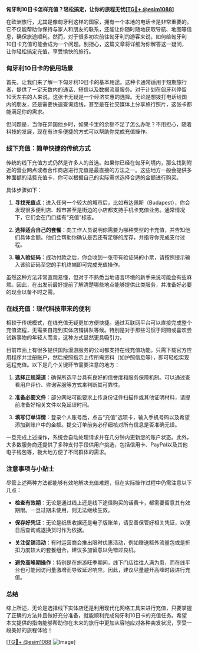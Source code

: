 **匈牙利10日卡怎样充值？轻松搞定，让你的旅程无忧[[TG💪+ @esim1088](https://t.me/s/esim1088)]**

在欧洲旅行，尤其是像匈牙利这样的国家，拥有一个本地的电话卡是非常重要的。它不仅能帮助你保持与家人和朋友的联系，还能让你随时随地获取导航、地图等信息，确保旅途顺利。然而，对于很多初次前往匈牙利的游客来说，如何给匈牙利10日卡充值可能会成为一个问题。别担心，这篇文章将详细为你解答这一疑问，让你轻松搞定充值，享受愉快的旅行。

### 匈牙利10日卡的使用场景

首先，让我们来了解一下匈牙利10日卡的基本用途。这种卡通常适用于短期旅行者，提供了一定天数内的通话、短信以及数据流量服务。对于计划在匈牙利停留10天左右的人来说，这张卡无疑是一个经济实惠的选择。无论是想拨打电话给国内的朋友，还是需要快速查询路线，甚至是在社交媒体上分享旅行照片，这张卡都能满足你的需求。

但问题是，当你在异国他乡时，如果卡里的余额不足了怎么办呢？不用担心，随着科技的发展，现在有许多便捷的方式可以帮助你完成充值操作。

### 线下充值：简单快捷的传统方式

传统的线下充值方式仍然是许多人的首选。如果你已经在匈牙利境内，那么找到附近的营业网点或者合作商店进行充值是最直接的方法之一。这些地方一般会提供多种面额的话费充值卡，你可以根据自己的实际需求选择合适的金额进行购买。

具体步骤如下：

1. **寻找充值点**：进入任何一个较大的城市后，比如布达佩斯（Budapest），你会发现很多便利店、超市甚至是街边的小店都支持手机卡充值业务。通常情况下，它们会在门口挂有“充值”标志。
   
2. **选择适合自己的套餐**：向工作人员说明你需要为哪种类型的卡充值，并告知他们具体金额。他们会帮助你确认是否还有足够的库存，并指导你完成支付过程。

3. **输入验证码**：成功付款之后，你会收到一张带有验证码的小票，请按照提示输入该验证码至您的手机终端即可完成充值操作。

虽然这种方法非常直观易懂，但对于不熟悉当地语言环境的新手来说可能会有些麻烦。因此，在出发前最好提前了解清楚哪些地点能够提供此类服务，并准备好必要的现金以备不时之需。

### 在线充值：现代科技带来的便利

相较于传统模式，在线充值无疑更加方便快捷。通过互联网平台可以直接完成整个充值流程，无需亲自跑到实体店铺排队等候。特别是对于那些习惯于网购或喜欢尝试新事物的年轻人而言，这种方式显然更具吸引力。

目前市面上有很多提供国际漫游服务的公司都支持在线充值功能。只需下载官方应用程序并注册账户，然后按照指示上传所需资料（如护照信息等），即可轻松实现远程充值。以下是几个关键环节需要注意的地方：

1. **选择正规渠道**：确保所选平台具有良好的信誉度和服务保障机制。可以通过查看用户评价、咨询客服等方式来判断其可靠性。
   
2. **准备必要文件**：部分网站可能要求上传身份证件扫描件或其他证明材料，请提前准备好相关文件以免延误时间。
   
3. **填写订单详情**：登录个人账号后，点击“充值”选项卡，输入手机号码以及希望添加到账户中的金额。提交订单前务必仔细核对所有信息是否准确无误。

一旦完成上述操作，系统会自动处理请求并在几分钟内更新您的账户状态。此外，大多数服务商还提供了多种支付手段供用户挑选，包括信用卡、PayPal以及其他电子钱包等，极大地方便了不同群体的需求。

### 注意事项与小贴士

尽管上述两种方法都能够有效地解决充值难题，但在实际操作过程中仍需注意以下几点：

- **检查有效期**：无论是通过线上还是线下途径购买的话费卡，都需要留意其有效期限。一旦过期未使用，则无法继续生效。
  
- **保存好凭证**：无论是纸质收据还是电子版账单，请妥善保管好相关凭证，以便日后查询或退换货时作为依据。

- **关注促销活动**：有时运营商会推出限时优惠活动，例如赠送额外流量包或是折扣力度较大的套餐组合，建议多加留意以免错过良机。

- **避免高峰期操作**：特别是在旅游旺季期间，线下门店往往人满为患，而在线平台也可能因访问量激增而导致延迟响应。因此，建议尽量避开高峰时段进行充值。

### 总结

综上所述，无论是选择线下实体店还是利用现代化网络工具来进行充值，只要掌握了正确的方法并且做好充分准备，就能顺利完成匈牙利10日卡的充值任务。希望本文提供的指南能够帮助你在未来的旅行中更加从容地应对各种突发状况，享受一段美好的旅程体验！

[[TG💪+ @esim1088](https://t.me/s/esim1088) ![Image](https://i.postimg.cc/4NQfJmqS/Snipaste-2025-05-13-00-14-12.png)]
